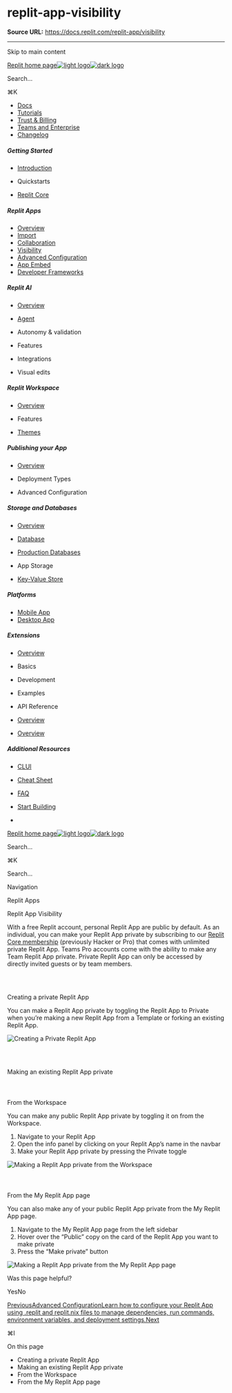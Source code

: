 # replit-app-visibility

**Source URL:** https://docs.replit.com/replit-app/visibility

---

Skip to main content

[Replit home page![light logo](https://mintcdn.com/replit/9NKf1XREDj9JhKJb/logo/light.svg?fit=max&auto=format&n=9NKf1XREDj9JhKJb&q=85&s=7eae80cd046605cac4b4a6e7eb48369f)![dark logo](https://mintcdn.com/replit/9NKf1XREDj9JhKJb/logo/dark.svg?fit=max&auto=format&n=9NKf1XREDj9JhKJb&q=85&s=bcbac9afa58f8a51aa123f848bc8d7cd)](/)

Search...

⌘K

  * [Docs](/getting-started/intro-replit)
  * [Tutorials](/tutorials/vibe-coding-101)
  * [Trust & Billing](/category/billing)
  * [Teams and Enterprise](/category/teams)
  * [Changelog](/updates/2025/10/24/changelog)



##### Getting Started

  * [Introduction](/getting-started/intro-replit)
  * Quickstarts

  * [Replit Core](/replit-core/replit-core)



##### Replit Apps

  * [Overview](/category/replit-apps)
  * [Import](/replit-app/import-to-replit)
  * [Collaboration](/replit-app/collaborate)
  * [Visibility](/replit-app/visibility)
  * [Advanced Configuration](/replit-app/configuration)
  * [App Embed](/replit-app/app-embed)
  * [Developer Frameworks](/replit-workspace/templates)



##### Replit AI

  * [Overview](/category/replit-ai)
  * [Agent](/replitai/agent)
  * Autonomy & validation

  * Features

  * Integrations

  * Visual edits




##### Replit Workspace

  * [Overview](/category/replit-workspace)
  * Features

  * [Themes](/replit-workspace/replit-themes)



##### Publishing your App

  * [Overview](/category/replit-deployments)
  * Deployment Types

  * Advanced Configuration




##### Storage and Databases

  * [Overview](/category/storage-and-databases)
  * [Database](/cloud-services/storage-and-databases/sql-database)
  * [Production Databases](/cloud-services/storage-and-databases/production-databases)
  * App Storage

  * [Key-Value Store](/cloud-services/storage-and-databases/replit-database)



##### Platforms

  * [Mobile App](/platforms/mobile-app)
  * [Desktop App](/platforms/desktop-app)



##### Extensions

  * [Overview](/extensions/extensions)
  * Basics

  * Development

  * Examples

  * API Reference

  * [Overview](/extensions/publish)
  * [Overview](/extensions/faq)



##### Additional Resources

  * [CLUI](/additional-resources/clui-graphical-cli)
  * [Cheat Sheet](/additional-resources/cheat-sheet)
  * [FAQ](/faq)



  * [Start Building](https://replit.com/signup)
  * 


[Replit home page![light logo](https://mintcdn.com/replit/9NKf1XREDj9JhKJb/logo/light.svg?fit=max&auto=format&n=9NKf1XREDj9JhKJb&q=85&s=7eae80cd046605cac4b4a6e7eb48369f)![dark logo](https://mintcdn.com/replit/9NKf1XREDj9JhKJb/logo/dark.svg?fit=max&auto=format&n=9NKf1XREDj9JhKJb&q=85&s=bcbac9afa58f8a51aa123f848bc8d7cd)](/)

Search...

⌘K

Search...

Navigation

Replit Apps

Replit App Visibility

With a free Replit account, personal Replit App are public by default. As an individual, you can make your Replit App private by subscribing to our [Replit Core membership](https://replit.com/pricing) (previously Hacker or Pro) that comes with unlimited private Replit App. Teams Pro accounts come with the ability to make any Team Replit App private. Private Replit App can only be accessed by directly invited guests or by team members.

## 

​

Creating a private Replit App

You can make a Replit App private by toggling the Replit App to Private when you’re making a new Replit App from a Template or forking an existing Replit App.

![Creating a Private Replit App](https://mintcdn.com/replit/AZ1L8RlIroSxuJDa/images/power-ups/private-create-repl.png?fit=max&auto=format&n=AZ1L8RlIroSxuJDa&q=85&s=3fea81098f4a4ee583524be3208c1252)

## 

​

Making an existing Replit App private

### 

​

From the Workspace

You can make any public Replit App private by toggling it on from the Workspace.

  1. Navigate to your Replit App
  2. Open the info panel by clicking on your Replit App’s name in the navbar
  3. Make your Replit App private by pressing the Private toggle



![Making a Replit App private from the Workspace](https://mintcdn.com/replit/AZ1L8RlIroSxuJDa/images/power-ups/private-workspace.png?fit=max&auto=format&n=AZ1L8RlIroSxuJDa&q=85&s=130d0bca4ed92a86fbd4a30943e30f4b)

### 

​

From the My Replit App page

You can also make any of your public Replit App private from the My Replit App page.

  1. Navigate to the My Replit App page from the left sidebar
  2. Hover over the “Public” copy on the card of the Replit App you want to make private
  3. Press the “Make private” button



![Making a Replit App private from the My Replit App page](https://mintcdn.com/replit/AZ1L8RlIroSxuJDa/images/power-ups/private-my-repls.png?fit=max&auto=format&n=AZ1L8RlIroSxuJDa&q=85&s=874869489df79dc96b68456d7ac2cabb)

Was this page helpful?

YesNo

[Previous](/replit-app/collaborate)[Advanced ConfigurationLearn how to configure your Replit App using .replit and replit.nix files to manage dependencies, run commands, environment variables, and deployment settings.Next](/replit-app/configuration)

⌘I

On this page

  * Creating a private Replit App
  * Making an existing Replit App private
  * From the Workspace
  * From the My Replit App page